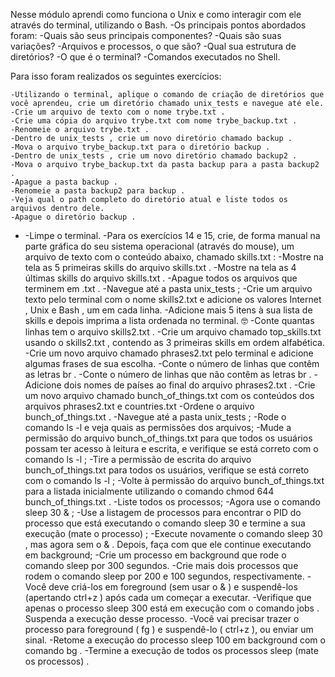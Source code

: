 Nesse módulo aprendi como funciona o Unix e como interagir com ele através do terminal, utilizando o Bash.
	-Os principais pontos abordados foram:
	-Quais são seus principais componentes?
	-Quais são suas variações?
	-Arquivos e processos, o que são?
	-Qual sua estrutura de diretórios?
	-O que é o terminal?
	-Comandos executados no Shell.
	
Para isso foram realizados os seguintes exercícios: 

	-Utilizando o terminal, aplique o comando de criação de diretórios que você aprendeu, crie um diretório chamado unix_tests e navegue até ele.
	-Crie um arquivo de texto com o nome trybe.txt .
	-Crie uma cópia do arquivo trybe.txt com nome trybe_backup.txt .
	-Renomeie o arquivo trybe.txt .
	-Dentro de unix_tests , crie um novo diretório chamado backup .
	-Mova o arquivo trybe_backup.txt para o diretório backup .
	-Dentro de unix_tests , crie um novo diretório chamado backup2 .
	-Mova o arquivo trybe_backup.txt da pasta backup para a pasta backup2 .
	-Apague a pasta backup .
	-Renomeie a pasta backup2 para backup .
	-Veja qual o path completo do diretório atual e liste todos os arquivos dentro dele.
	-Apague o diretório backup .
-	-Limpe o terminal.
	-Para os exercícios 14 e 15, crie, de forma manual na parte gráfica do seu sistema operacional (através do mouse), um arquivo de texto com o conteúdo abaixo, chamado skills.txt :
	-Mostre na tela as 5 primeiras skills do arquivo skills.txt .
	-Mostre na tela as 4 últimas skills do arquivo skills.txt .
	-Apague todos os arquivos que terminem em .txt .
	-Navegue até a pasta unix_tests ;
	-Crie um arquivo texto pelo terminal com o nome skills2.txt e adicione os valores Internet , Unix e Bash , um em cada linha.
	-Adicione mais 5 itens à sua lista de skills e depois imprima a lista ordenada no terminal. 🤓
	-Conte quantas linhas tem o arquivo skills2.txt .
	-Crie um arquivo chamado top_skills.txt usando o skills2.txt , contendo as 3 primeiras skills em ordem alfabética.
	-Crie um novo arquivo chamado phrases2.txt pelo terminal e adicione algumas frases de sua escolha.
	-Conte o número de linhas que contêm as letras br .
	-Conte o número de linhas que não contêm as letras br .
	-Adicione dois nomes de países ao final do arquivo phrases2.txt .
	-Crie um novo arquivo chamado bunch_of_things.txt com os conteúdos dos arquivos phrases2.txt e countries.txt
	-Ordene o arquivo bunch_of_things.txt .
	-Navegue até a pasta unix_tests ;
	-Rode o comando ls -l e veja quais as permissões dos arquivos;
	-Mude a permissão do arquivo bunch_of_things.txt para que todos os usuários possam ter acesso à leitura e escrita, e verifique se está correto com o comando ls -l ;
	-Tire a permissão de escrita do arquivo bunch_of_things.txt para todos os usuários, verifique se está correto com o comando ls -l ;
	-Volte à permissão do arquivo bunch_of_things.txt para a listada inicialmente utilizando o comando chmod 644 bunch_of_things.txt .
	-Liste todos os processos;
	-Agora use o comando sleep 30 & ;
	-Use a listagem de processos para encontrar o PID do processo que está executando o comando sleep 30 e termine a sua execução (mate o processo) ;
	-Execute novamente o comando sleep 30 , mas agora sem o & . Depois, faça com que ele continue executando em background;
	-Crie um processo em background que rode o comando sleep por 300 segundos.
	-Crie mais dois processos que rodem o comando sleep por 200 e 100 segundos, respectivamente.
	-Você deve criá-los em foreground (sem usar o & ) e suspendê-los (apertando ctrl+z ) após cada um começar a executar.
	-Verifique que apenas o processo sleep 300 está em execução com o comando jobs . Suspenda a execução desse processo.
	-Você vai precisar trazer o processo para foreground ( fg ) e suspendê-lo ( ctrl+z ), ou enviar um sinal.
	-Retome a execução do processo sleep 100 em background com o comando bg .
	-Termine a execução de todos os processos sleep (mate os processos) .

